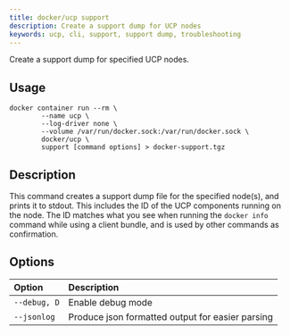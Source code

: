 ```yaml
---
title: docker/ucp support
description: Create a support dump for UCP nodes
keywords: ucp, cli, support, support dump, troubleshooting
---
```


Create a support dump for specified UCP nodes.

## Usage

```
docker container run --rm \
        --name ucp \
        --log-driver none \
        --volume /var/run/docker.sock:/var/run/docker.sock \
        docker/ucp \
        support [command options] > docker-support.tgz
```

## Description

This command creates a support dump file for the specified node(s), and prints
it to stdout. This includes the ID of the UCP components running on the node.
The ID matches what you see when running the `docker info` command while using
a client bundle, and is used by other commands as confirmation.

## Options

| Option       | Description                                      |
|:-------------|:-------------------------------------------------|
| `--debug, D` | Enable debug mode                                |
| `--jsonlog`  | Produce json formatted output for easier parsing |
